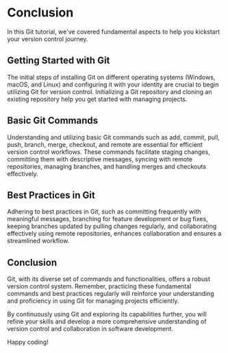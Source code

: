 # Conclusion

In this Git tutorial, we've covered fundamental aspects to help you kickstart your version control journey.

## Getting Started with Git

The initial steps of installing Git on different operating systems (Windows, macOS, and Linux) and configuring it with your identity are crucial to begin utilizing Git for version control. Initializing a Git repository and cloning an existing repository help you get started with managing projects.

## Basic Git Commands

Understanding and utilizing basic Git commands such as add, commit, pull, push, branch, merge, checkout, and remote are essential for efficient version control workflows. These commands facilitate staging changes, committing them with descriptive messages, syncing with remote repositories, managing branches, and handling merges and checkouts effectively.

## Best Practices in Git

Adhering to best practices in Git, such as committing frequently with meaningful messages, branching for feature development or bug fixes, keeping branches updated by pulling changes regularly, and collaborating effectively using remote repositories, enhances collaboration and ensures a streamlined workflow.

## Conclusion

Git, with its diverse set of commands and functionalities, offers a robust version control system. Remember, practicing these fundamental commands and best practices regularly will reinforce your understanding and proficiency in using Git for managing projects efficiently.

By continuously using Git and exploring its capabilities further, you will refine your skills and develop a more comprehensive understanding of version control and collaboration in software development.

Happy coding!

